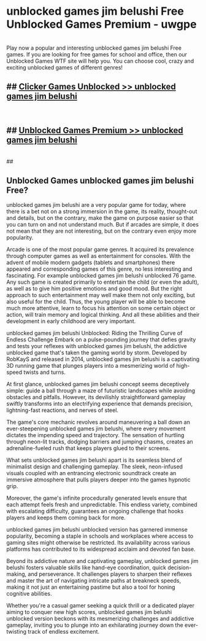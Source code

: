 # unblocked games jim belushi Free Unblocked Games Premium - uwgpe <br>
<br>
Play now a popular and interesting unblocked games jim belushi Free games. If you are looking for free games for school and office, then our Unblocked Games WTF site will help you. You can choose cool, crazy and exciting unblocked games of different genres!


## ##  [Clicker Games Unblocked >> unblocked games jim belushi](http://freeplayer.one?title=unblocked_games_jim_belushi&ref=M1)
  <br>

##  ## [Unblocked Games Premium >> unblocked games jim belushi](http://freeplayer.one?title=unblocked_games_jim_belushi&ref=M1)
  <br>
  ##



## Unblocked Games unblocked games jim belushi Free?

unblocked games jim belushi are a very popular game for today, where there is a bet not on a strong immersion in the game, its reality, thought-out and details, but on the contrary, make the game on purpose easier so that you can turn on and not understand much. But if arcades are simple, it does not mean that they are not interesting, but on the contrary even enjoy more popularity.

Arcade is one of the most popular game genres. It acquired its prevalence through computer games as well as entertainment for consoles. With the advent of mobile modern gadgets (tablets and smartphones) there appeared and corresponding games of this genre, no less interesting and fascinating. For example unblocked games jim belushi unblocked 76 game. Any such game is created primarily to entertain the child (or even the adult), as well as to give him positive emotions and good mood. But the right approach to such entertainment may well make them not only exciting, but also useful for the child. Thus, the young player will be able to become much more attentive, learn to focus his attention on some certain object or action, will train memory and logical thinking. And all these abilities and their development in early childhood are very important.

unblocked games jim belushi Unblocked: Riding the Thrilling Curve of Endless Challenge
Embark on a pulse-pounding journey that defies gravity and tests your reflexes with unblocked games jim belushi, the addictive unblocked game that's taken the gaming world by storm. Developed by RobKayS and released in 2014, unblocked games jim belushi is a captivating 3D running game that plunges players into a mesmerizing world of high-speed twists and turns.

At first glance, unblocked games jim belushi concept seems deceptively simple: guide a ball through a maze of futuristic landscapes while avoiding obstacles and pitfalls. However, its devilishly straightforward gameplay swiftly transforms into an electrifying experience that demands precision, lightning-fast reactions, and nerves of steel.

The game's core mechanic revolves around maneuvering a ball down an ever-steepening unblocked games jim belushi, where every movement dictates the impending speed and trajectory. The sensation of hurtling through neon-lit tracks, dodging barriers and jumping chasms, creates an adrenaline-fueled rush that keeps players glued to their screens.

What sets unblocked games jim belushi apart is its seamless blend of minimalist design and challenging gameplay. The sleek, neon-infused visuals coupled with an entrancing electronic soundtrack create an immersive atmosphere that pulls players deeper into the games hypnotic grip.

Moreover, the game's infinite procedurally generated levels ensure that each attempt feels fresh and unpredictable. This endless variety, combined with escalating difficulty, guarantees an ongoing challenge that hooks players and keeps them coming back for more.

unblocked games jim belushi unblocked version has garnered immense popularity, becoming a staple in schools and workplaces where access to gaming sites might otherwise be restricted. Its availability across various platforms has contributed to its widespread acclaim and devoted fan base.

Beyond its addictive nature and captivating gameplay, unblocked games jim belushi fosters valuable skills like hand-eye coordination, quick decision-making, and perseverance. It challenges players to sharpen their reflexes and master the art of navigating intricate paths at breakneck speeds, making it not just an entertaining pastime but also a tool for honing cognitive abilities.

Whether you're a casual gamer seeking a quick thrill or a dedicated player aiming to conquer new high scores, unblocked games jim belushi unblocked version beckons with its mesmerizing challenges and addictive gameplay, inviting you to plunge into an exhilarating journey down the ever-twisting track of endless excitement.